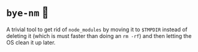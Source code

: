 # `bye-nm` :wave:

A trivial tool to get rid of `node_modules` by moving it to `$TMPDIR` instead of deleting it (which is must faster than doing an `rm -rf`) and then letting the OS clean it up later.
